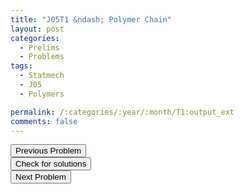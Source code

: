 ```yaml
---
title: "J05T1 &ndash; Polymer Chain"
layout: post
categories:
  - Prelims
  - Problems
tags:
  - Statmech
  - J05
  - Polymers

permalink: /:categories/:year/:month/T1:output_ext
comments: false
---
```

<object data="2005J1T.pdf" type="application/pdf" width="100%" height="500"></object>

<div class='navbar'>
	<div float='left'><button onclick="window.location='Q3.html'" >Previous Problem</button></div>
	<div float='center'><button onclick="window.location='https://princetonprelim.com/prelim/14/'">Check for solutions</button></div>
	<div float='right'><button onclick="window.location='T2.html'" > Next Problem</button></div>
</div>

